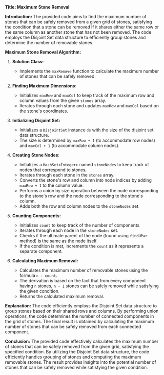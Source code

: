 **Title: Maximum Stone Removal**

**Introduction:**
The provided code aims to find the maximum number of stones that can be safely removed from a given grid of stones, satisfying the condition that a stone can be removed if it shares either the same row or the same column as another stone that has not been removed. The code employs the Disjoint Set data structure to efficiently group stones and determine the number of removable stones.

**Maximum Stone Removal Algorithm:**

1. **Solution Class:**
   - Implements the `maxRemove` function to calculate the maximum number of stones that can be safely removed.

2. **Finding Maximum Dimensions:**
   - Initializes `maxRow` and `maxCol` to keep track of the maximum row and column values from the given `stones` array.
   - Iterates through each stone and updates `maxRow` and `maxCol` based on the stone's coordinates.

3. **Initializing Disjoint Set:**
   - Initializes a `DisjointSet` instance `ds` with the size of the disjoint set data structure.
   - The size is determined by `maxRow + 1` (to accommodate row nodes) and `maxCol + 1` (to accommodate column nodes).

4. **Creating Stone Nodes:**
   - Initializes a `HashSet<Integer>` named `stoneNodes` to keep track of nodes that correspond to stones.
   - Iterates through each stone in the `stones` array.
   - Converts the stone's row and column into node indices by adding `maxRow + 1` to the column value.
   - Performs a union by size operation between the node corresponding to the stone's row and the node corresponding to the stone's column.
   - Adds both the row and column nodes to the `stoneNodes` set.

5. **Counting Components:**
   - Initializes `count` to keep track of the number of components.
   - Iterates through each node in the `stoneNodes` set.
   - Checks if the ultimate parent of the node (found using `findUPar` method) is the same as the node itself.
   - If the condition is met, increments the `count` as it represents a separate component.

6. **Calculating Maximum Removal:**
   - Calculates the maximum number of removable stones using the formula `n - count`.
   - The derivation is based on the fact that from every component having `n` stones, `n - 1` stones can be safely removed while satisfying the given condition.
   - Returns the calculated maximum removal.

**Explanation:**
The code efficiently employs the Disjoint Set data structure to group stones based on their shared rows and columns. By performing union operations, the code determines the number of connected components in the grid of stones. The final result is obtained by calculating the maximum number of stones that can be safely removed from each connected component.

**Conclusion:**
The provided code effectively calculates the maximum number of stones that can be safely removed from the given grid, satisfying the specified condition. By utilizing the Disjoint Set data structure, the code efficiently handles grouping of stones and computing the maximum removable stones. The result provides insights into the potential number of stones that can be safely removed while satisfying the given condition.